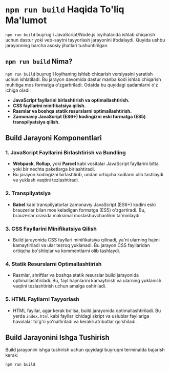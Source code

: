# `npm run build` Haqida To'liq Ma'lumot

`npm run build` buyrug'i JavaScript/Node.js loyihalarida ishlab chiqarish uchun dastur yoki veb-saytni tayyorlash jarayonini ifodalaydi. Quyida ushbu jarayonning barcha asosiy jihatlari tushuntirilgan.

## `npm run build` Nima?

`npm run build` buyrug'i loyihaning ishlab chiqarish versiyasini yaratish uchun ishlatiladi. Bu jarayon davomida dastur manba kodi ishlab chiqarish muhitiga mos formatga o'zgartiriladi. Odatda bu quyidagi qadamlarni o'z ichiga oladi:

- **JavaScript fayllarini birlashtirish va optimallashtirish.**
- **CSS fayllarini minifikatsiya qilish.**
- **Rasmlar va boshqa statik resurslarni optimallashtirish.**
- **Zamonaviy JavaScript (ES6+) kodingizni eski formatga (ES5) transpilyatsiya qilish.**

## Build Jarayoni Komponentlari

### 1. **JavaScript Fayllarini Birlashtirish va Bundling**
   - **Webpack**, **Rollup**, yoki **Parcel** kabi vositalar JavaScript fayllarini bitta yoki bir nechta paketlarga birlashtiradi.
   - Bu jarayon kodingizni birlashtirib, undan ortiqcha kodlarni olib tashlaydi va yuklash vaqtini tezlashtiradi.

### 2. **Transpilyatsiya**
   - **Babel** kabi transpilyatorlar zamonaviy JavaScript (ES6+) kodini eski brauzerlar bilan mos keladigan formatga (ES5) o'zgartiradi. Bu, brauzerlar orasida maksimal moslashuvchanlikni ta'minlaydi.

### 3. **CSS Fayllarini Minifikatsiya Qilish**
   - Build jarayonida CSS fayllari minifikatsiya qilinadi, ya'ni ularning hajmi kamaytiriladi va ular tezroq yuklanadi. Bu jarayon CSS fayllaridan ortiqcha bo'shliqlar va kommentlarni olib tashlaydi.

### 4. **Statik Resurslarni Optimallashtirish**
   - Rasmlar, shriftlar va boshqa statik resurslar build jarayonida optimallashtiriladi. Bu, fayl hajmlarini kamaytirish va ularning yuklanish vaqtini tezlashtirish uchun amalga oshiriladi.

### 5. **HTML Fayllarni Tayyorlash**
   - HTML fayllar, agar kerak bo'lsa, build jarayonida optimallashtiriladi. Bu yerda `index.html` kabi fayllar ichidagi skript va uslublar fayllariga havolalar to'g'ri yo'naltiriladi va kerakli atributlar qo'shiladi.

## Build Jarayonini Ishga Tushirish

Build jarayonini ishga tushirish uchun quyidagi buyruqni terminalda bajarish kerak:

```bash
npm run build
